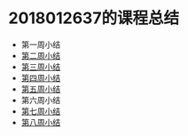# 2018012637的课程总结

* 第一周小结
* [第二周小结](https://github.com/saturn-lab/FBDQA-2020A/blob/master/Memos/Study-Memo/2637-Day2-Yan-her.md)
* [第三周小结](https://github.com/saturn-lab/FBDQA-2020A/blob/master/Memos/Study-Memo/2637-Day3-Yan-her.md)
* [第四周小结](https://github.com/saturn-lab/FBDQA-2020A/blob/master/Memos/Study-Memo/2637-Day4-Yan-her.md)
* [第五周小结](https://github.com/saturn-lab/FBDQA-2020A/blob/master/Memos/Study-Memo/2637-Day5-Yan-her.md)
* 第六周小结
* [第七周小结](https://github.com/saturn-lab/FBDQA-2020A/blob/master/Memos/Study-Memo/2637-Day7-Yan-her.md)
* [第八周小结](https://github.com/saturn-lab/FBDQA-2020A/blob/master/Memos/Study-Memo/2637-Day8-Yan-her.md)

